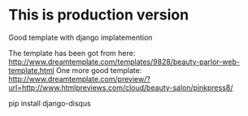 This is production version
==================

Good template with django implatemention

The template has been got from here: http://www.dreamtemplate.com/templates/9828/beauty-parlor-web-template.html
One more good template: http://www.dreamtemplate.com/preview/?url=http://www.htmlpreviews.com/cloud/beauty-salon/pinkpress8/

pip install django-disqus
